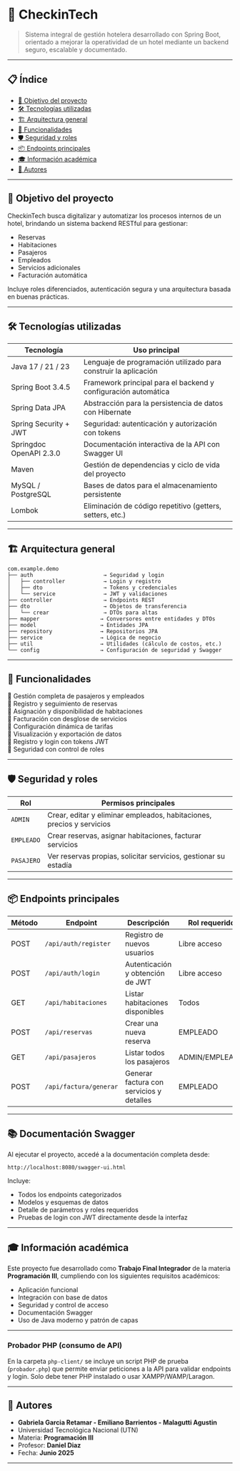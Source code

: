 # 🏨 CheckinTech

> Sistema integral de gestión hotelera desarrollado con Spring Boot, orientado a mejorar la operatividad de un hotel mediante un backend seguro, escalable y documentado.

---

## 📋 Índice

- [🎯 Objetivo del proyecto](#-objetivo-del-proyecto)
- [🛠️ Tecnologías utilizadas](#-tecnologías-utilizadas)
- [🏗️ Arquitectura general](#-arquitectura-general)
- [🧩 Funcionalidades](#-funcionalidades)
- [🛡️ Seguridad y roles](#-seguridad-y-roles)
- [📦 Endpoints principales](#-endpoints-principales)
- [🎓 Información académica](#-información-académica)
- [👥 Autores](#-autores)

---

## 🎯 Objetivo del proyecto

CheckinTech busca digitalizar y automatizar los procesos internos de un hotel, brindando un sistema backend RESTful para gestionar:

- Reservas
- Habitaciones
- Pasajeros
- Empleados
- Servicios adicionales
- Facturación automática

Incluye roles diferenciados, autenticación segura y una arquitectura basada en buenas prácticas.

---
## 🛠️ Tecnologías utilizadas

| Tecnología               | Uso principal                                                   |
|--------------------------|-----------------------------------------------------------------|
| Java 17 / 21 / 23         | Lenguaje de programación utilizado para construir la aplicación |
| Spring Boot 3.4.5         | Framework principal para el backend y configuración automática  |
| Spring Data JPA           | Abstracción para la persistencia de datos con Hibernate         |
| Spring Security + JWT     | Seguridad: autenticación y autorización con tokens              |
| Springdoc OpenAPI 2.3.0   | Documentación interactiva de la API con Swagger UI              |
| Maven                     | Gestión de dependencias y ciclo de vida del proyecto            |
| MySQL / PostgreSQL        | Bases de datos para el almacenamiento persistente               |
| Lombok                    | Eliminación de código repetitivo (getters, setters, etc.)        |



---

## 🏗️ Arquitectura general

```
com.example.demo
├── auth                      → Seguridad y login
│   ├── controller            → Login y registro
│   ├── dto                   → Tokens y credenciales
│   └── service               → JWT y validaciones
├── controller                → Endpoints REST
├── dto                       → Objetos de transferencia
│   └── crear                 → DTOs para altas
├── mapper                   → Conversores entre entidades y DTOs
├── model                    → Entidades JPA
├── repository               → Repositorios JPA
├── service                  → Lógica de negocio
├── util                     → Utilidades (cálculo de costos, etc.)
└── config                   → Configuración de seguridad y Swagger
```

---

## 🧩 Funcionalidades

🔹 Gestión completa de pasajeros y empleados  
🔹 Registro y seguimiento de reservas  
🔹 Asignación y disponibilidad de habitaciones  
🔹 Facturación con desglose de servicios  
🔹 Configuración dinámica de tarifas  
🔹 Visualización y exportación de datos  
🔹 Registro y login con tokens JWT  
🔹 Seguridad con control de roles  

---


## 🛡️ Seguridad y roles

| Rol         | Permisos principales                                                                 |
|--------------|---------------------------------------------------------------------------------------|
| `ADMIN`      | Crear, editar y eliminar empleados, habitaciones, precios y servicios                |
| `EMPLEADO`   | Crear reservas, asignar habitaciones, facturar servicios                             |
| `PASAJERO`   | Ver reservas propias, solicitar servicios, gestionar su estadía                      |

---

## 📦 Endpoints principales

| Método | Endpoint                      | Descripción                                     | Rol requerido  |
|--------|-------------------------------|------------------------------------------------|----------------|
| POST   | `/api/auth/register`          | Registro de nuevos usuarios                    | Libre acceso   |
| POST   | `/api/auth/login`             | Autenticación y obtención de JWT               | Libre acceso   |
| GET    | `/api/habitaciones`           | Listar habitaciones disponibles                | Todos          |
| POST   | `/api/reservas`               | Crear una nueva reserva                        | EMPLEADO       |
| GET    | `/api/pasajeros`              | Listar todos los pasajeros                     | ADMIN/EMPLEADO |
| POST   | `/api/factura/generar`        | Generar factura con servicios y detalles       | EMPLEADO       |

---

## 📚 Documentación Swagger

Al ejecutar el proyecto, accedé a la documentación completa desde:

```
http://localhost:8080/swagger-ui.html
```

Incluye:
- Todos los endpoints categorizados
- Modelos y esquemas de datos
- Detalle de parámetros y roles requeridos
- Pruebas de login con JWT directamente desde la interfaz


---


## 🎓 Información académica

Este proyecto fue desarrollado como **Trabajo Final Integrador** de la materia **Programación III**, cumpliendo con los siguientes requisitos académicos:

- Aplicación funcional
- Integración con base de datos
- Seguridad y control de acceso
- Documentación Swagger
- Uso de Java moderno y patrón de capas

- --
### Probador PHP (consumo de API)

En la carpeta `php-client/` se incluye un script PHP de prueba (`probador.php`) que permite enviar peticiones a la API para validar endpoints y login. Solo debe tener PHP instalado o usar XAMPP/WAMP/Laragon.

---

## 👥 Autores

- **Gabriela Garcia Retamar - Emiliano Barrientos - Malagutti Agustin**
- Universidad Tecnológica Nacional (UTN)
- Materia: **Programación III**
- Profesor: **Daniel Diaz**
- Fecha: **Junio 2025**

---
